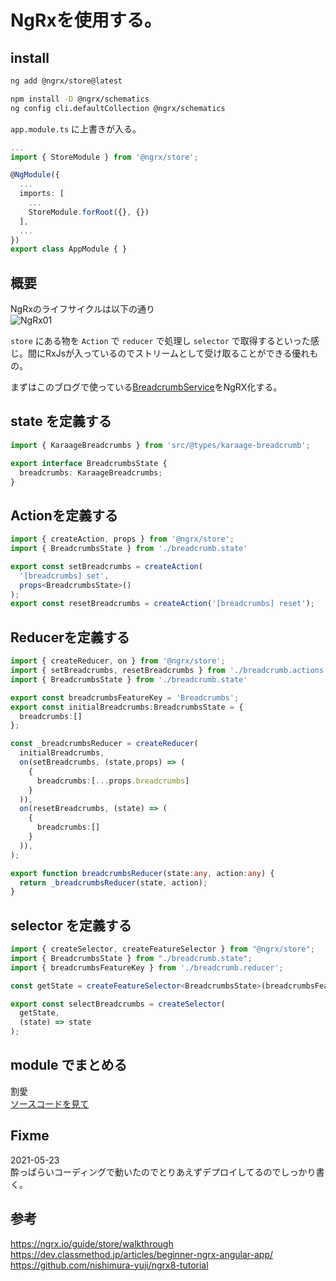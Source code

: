 # NgRxを使用する。

## install
```bash
ng add @ngrx/store@latest
```

```bash
npm install -D @ngrx/schematics
ng config cli.defaultCollection @ngrx/schematics
```

`app.module.ts` に上書きが入る。
```typescript
...
import { StoreModule } from '@ngrx/store';

@NgModule({
  ...
  imports: [
    ...
    StoreModule.forRoot({}, {})
  ],
  ...
})
export class AppModule { }
```


## 概要

NgRxのライフサイクルは以下の通り  
![NgRx01](./assets/img/2021/05/23/01.png)


`store` にある物を `Action` で `reducer` で処理し `selector` で取得するといった感じ。間にRxJsが入っているのでストリームとして受け取ることができる優れもの。

まずはこのブログで使っている[BreadcrumbService](https://github.com/eeenbnb/karaage-ng-site/blob/master/src/app/service/breadcrumb/breadcrumb.service.ts)をNgRX化する。

## state を定義する
```typescript
import { KaraageBreadcrumbs } from 'src/@types/karaage-breadcrumb';

export interface BreadcrumbsState {
  breadcrumbs: KaraageBreadcrumbs;
}
```

## Actionを定義する

```typescript
import { createAction, props } from '@ngrx/store';
import { BreadcrumbsState } from './breadcrumb.state'

export const setBreadcrumbs = createAction(
  '[breadcrumbs] set',
  props<BreadcrumbsState>()
);
export const resetBreadcrumbs = createAction('[breadcrumbs] reset');
```

## Reducerを定義する

```typescript
import { createReducer, on } from '@ngrx/store';
import { setBreadcrumbs, resetBreadcrumbs } from './breadcrumb.actions';
import { BreadcrumbsState } from './breadcrumb.state'

export const breadcrumbsFeatureKey = 'Breadcrumbs';
export const initialBreadcrumbs:BreadcrumbsState = {
  breadcrumbs:[]
};

const _breadcrumbsReducer = createReducer(
  initialBreadcrumbs,
  on(setBreadcrumbs, (state,props) => (
    {
      breadcrumbs:[...props.breadcrumbs]
    }
  )),
  on(resetBreadcrumbs, (state) => (
    {
      breadcrumbs:[]
    }
  )),
);

export function breadcrumbsReducer(state:any, action:any) {
  return _breadcrumbsReducer(state, action);
}
```

## selector を定義する

```typescript
import { createSelector, createFeatureSelector } from "@ngrx/store";
import { BreadcrumbsState } from "./breadcrumb.state";
import { breadcrumbsFeatureKey } from './breadcrumb.reducer';

const getState = createFeatureSelector<BreadcrumbsState>(breadcrumbsFeatureKey);

export const selectBreadcrumbs = createSelector(
  getState,
  (state) => state
);
```

## module でまとめる
割愛  
[ソースコードを見て](https://github.com/eeenbnb/karaage-ng-site/blob/master/src/app/ngrx)


## Fixme
2021-05-23  
酔っぱらいコーディングで動いたのでとりあえずデプロイしてるのでしっかり書く。


## 参考
https://ngrx.io/guide/store/walkthrough  
https://dev.classmethod.jp/articles/beginner-ngrx-angular-app/  
https://github.com/nishimura-yuji/ngrx8-tutorial  
